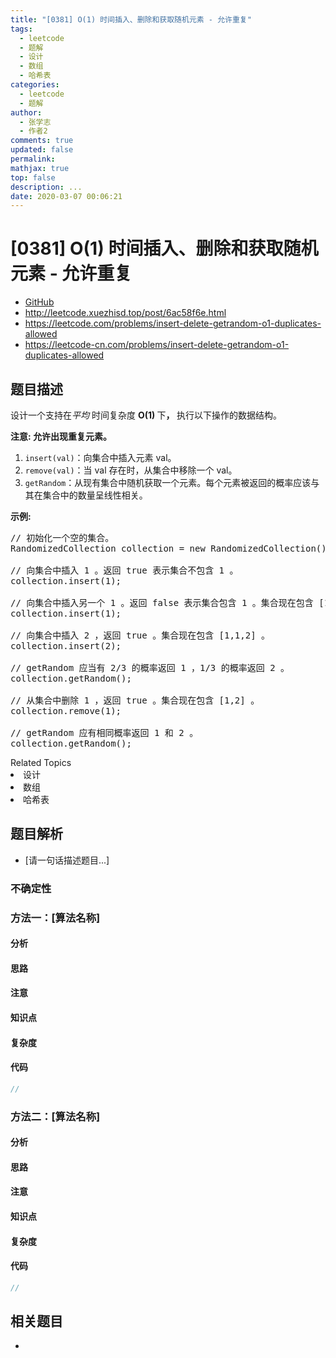 ```yaml
---
title: "[0381] O(1) 时间插入、删除和获取随机元素 - 允许重复"
tags:
  - leetcode
  - 题解
  - 设计
  - 数组
  - 哈希表
categories:
  - leetcode
  - 题解
author:
  - 张学志
  - 作者2
comments: true
updated: false
permalink:
mathjax: true
top: false
description: ...
date: 2020-03-07 00:06:21
---
```



# [0381] O(1) 时间插入、删除和获取随机元素 - 允许重复
* [GitHub](https://github.com/algoboy101/LeetCodeCrowdsource/tree/master/_posts/QA/%5B0381%5D%20O%281%29%20%E6%97%B6%E9%97%B4%E6%8F%92%E5%85%A5%E3%80%81%E5%88%A0%E9%99%A4%E5%92%8C%E8%8E%B7%E5%8F%96%E9%9A%8F%E6%9C%BA%E5%85%83%E7%B4%A0%20-%20%E5%85%81%E8%AE%B8%E9%87%8D%E5%A4%8D.md)
* http://leetcode.xuezhisd.top/post/6ac58f6e.html
* https://leetcode.com/problems/insert-delete-getrandom-o1-duplicates-allowed
* https://leetcode-cn.com/problems/insert-delete-getrandom-o1-duplicates-allowed


## 题目描述

<p>设计一个支持在<em>平均&nbsp;</em>时间复杂度&nbsp;<strong>O(1)&nbsp;</strong>下<strong>，&nbsp;</strong>执行以下操作的数据结构。</p>

<p><strong>注意: 允许出现重复元素。</strong></p>

<ol>
	<li><code>insert(val)</code>：向集合中插入元素 val。</li>
	<li><code>remove(val)</code>：当 val 存在时，从集合中移除一个 val。</li>
	<li><code>getRandom</code>：从现有集合中随机获取一个元素。每个元素被返回的概率应该与其在集合中的数量呈线性相关。</li>
</ol>

<p><strong>示例:</strong></p>

<pre>// 初始化一个空的集合。
RandomizedCollection collection = new RandomizedCollection();

// 向集合中插入 1 。返回 true 表示集合不包含 1 。
collection.insert(1);

// 向集合中插入另一个 1 。返回 false 表示集合包含 1 。集合现在包含 [1,1] 。
collection.insert(1);

// 向集合中插入 2 ，返回 true 。集合现在包含 [1,1,2] 。
collection.insert(2);

// getRandom 应当有 2/3 的概率返回 1 ，1/3 的概率返回 2 。
collection.getRandom();

// 从集合中删除 1 ，返回 true 。集合现在包含 [1,2] 。
collection.remove(1);

// getRandom 应有相同概率返回 1 和 2 。
collection.getRandom();
</pre>
<div><div>Related Topics</div><div><li>设计</li><li>数组</li><li>哈希表</li></div></div>


## 题目解析
* [请一句话描述题目...]

### 不确定性


### 方法一：[算法名称]

#### 分析

#### 思路

#### 注意

#### 知识点

#### 复杂度

#### 代码

```cpp
//
```


### 方法二：[算法名称]

#### 分析

#### 思路

#### 注意

#### 知识点

#### 复杂度

#### 代码

```cpp
//
```


## 相关题目
* 
